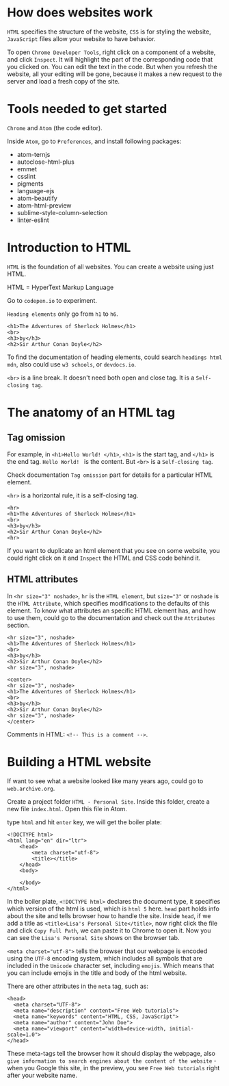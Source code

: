 # How does websites work

`HTML` specifies the structure of the website, `CSS` is for styling the website, `JavaScript` files allow your website to have behavior. 

To open `Chrome Developer Tools`, right click on a component of a website, and click `Inspect`. It will highlight the part of the corresponding code that you clicked on. You can edit the text in the code. But when you refresh the website, all your editing will be gone, because it makes a new request to the server and load a fresh copy of the site. 

# Tools needed to get started

`Chrome` and `Atom` (the code editor). 

Inside `Atom`, go to `Preferences`, and install following packages:
- atom-ternjs
- autoclose-html-plus
- emmet
- csslint
- pigments
- language-ejs
- atom-beautify
- atom-html-preview
- sublime-style-column-selection
- linter-eslint

# Introduction to HTML

`HTML` is the foundation of all websites. You can create a website using just HTML. 

HTML = HyperText Markup Language

Go to `codepen.io` to experiment. 

`Heading elements` only go from `h1` to `h6`. 

```
<h1>The Adventures of Sherlock Holmes</h1>
<br>
<h3>by</h3>
<h2>Sir Arthur Conan Doyle</h2>
```
To find the documentation of heading elements, could search `headings html mdn`, also could use `w3 schools`, or `devdocs.io`. 

`<br>` is a line break. It doesn't need both open and close tag. It is a `Self-closing tag`. 

# The anatomy of an HTML tag

## Tag omission

For example, in `<h1>Hello World! </h1>`, `<h1>` is the start tag, and `</h1>` is the end tag. `Hello World! ` is the content. But `<br>` is a `Self-closing tag`.

Check documentation `Tag omission` part for details for a particular HTML element.

`<hr>` is a horizontal rule, it is a self-closing tag. 

```
<hr>
<h1>The Adventures of Sherlock Holmes</h1>
<br>
<h3>by</h3>
<h2>Sir Arthur Conan Doyle</h2>
<hr>
```

If you want to duplicate an html element that you see on some website, you could right click on it and `Inspect` the HTML and CSS code behind it. 
## HTML attributes

In `<hr size="3" noshade>`, `hr` is the `HTML element`, but `size="3"` or `noshade` is the `HTML Attribute`, which specifies modifications to the defaults of this element. To know what attributes an specific HTML element has, and how to use them, could go to the documentation and check out the `Attributes` section. 

```
<hr size="3", noshade>
<h1>The Adventures of Sherlock Holmes</h1>
<br>
<h3>by</h3>
<h2>Sir Arthur Conan Doyle</h2>
<hr size="3", noshade>
```

```
<center>
<hr size="3", noshade>
<h1>The Adventures of Sherlock Holmes</h1>
<br>
<h3>by</h3>
<h2>Sir Arthur Conan Doyle</h2>
<hr size="3", noshade>
</center>
```
Comments in HTML: `<!-- This is a comment -->`. 

# Building a HTML website

If want to see what a website looked like many years ago, could go to `web.archive.org`. 

Create a project folder `HTML - Personal Site`. Inside this folder, create a new file `index.html`. Open this file in Atom.

type `html` and hit `enter` key, we will get the boiler plate: 
```
<!DOCTYPE html>
<html lang="en" dir="ltr">
    <head>
        <meta charset="utf-8">
        <title></title>
    </head>
    <body>
        
    </body>
</html>
``` 

In the boiler plate, `<!DOCTYPE html>` declares the document type, it specifies which version of the html is used, which is `html 5` here. `head` part holds info about the site and tells browser how to handle the site. Inside `head`, if we add a title as `<title>Lisa's Personal Site</title>`, now right click the file and click `Copy Full Path`, we can paste it to Chrome to open it. Now you can see the `Lisa's Personal Site` shows on the browser tab. 

`<meta charset="utf-8">` tells the browser that our webpage is encoded using the `UTF-8` encoding system, which includes all symbols that are included in the `Unicode` character set, including `emojis`. Which means that you can include emojis in the title and body of the html website. 

There are other attributes in the `meta` tag, such as:
```
<head>
  <meta charset="UTF-8">
  <meta name="description" content="Free Web tutorials">
  <meta name="keywords" content="HTML, CSS, JavaScript">
  <meta name="author" content="John Doe">
  <meta name="viewport" content="width=device-width, initial-scale=1.0">
</head>
```
These meta-tags tell the browser how it should display the webpage, also `give information to search engines about the content of the website` - when you Google this site, in the preview, you see `Free Web tutorials` right after your website name. 



















